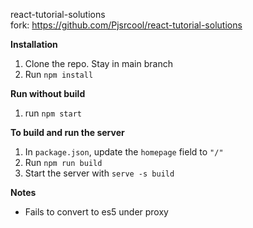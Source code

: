 react-tutorial-solutions\
fork: https://github.com/Pjsrcool/react-tutorial-solutions

**Installation**
1. Clone the repo. Stay in main branch
2. Run `npm install`

**Run without build**
1. run `npm start`

**To build and run the server**
1. In `package.json`, update the `homepage` field to `"/"`
1. Run `npm run build`
2. Start the server with `serve -s build`

**Notes**
- Fails to convert to es5 under proxy
